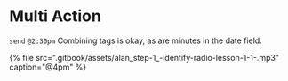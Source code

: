 # Multi Action

`send` `@2:30pm` Combining tags is okay, as are minutes in the date field.

{% file src=".gitbook/assets/alan\_step-1\_-identify-radio-lesson-1-1-.mp3" caption="@4pm" %}

